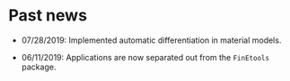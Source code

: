 # Past news


- 07/28/2019: Implemented automatic differentiation in material models.

- 06/11/2019: Applications are now separated  out from the `FinEtools` package.

